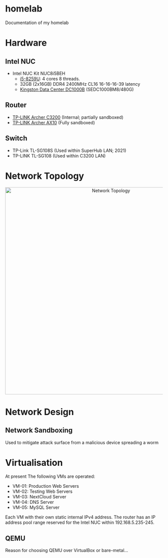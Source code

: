# homelab
Documentation of my homelab


# Hardware

## Intel NUC

  - Intel NUC Kit NUC8i5BEH
    - [i5-8259U](https://www.intel.co.uk/content/www/uk/en/products/sku/135935/intel-core-i58259u-processor-6m-cache-up-to-3-80-ghz/specifications.html): 4 cores 8 threads.
    - 32GB (2x16GB) DDR4 2400MHz CL16 16-16-16-39 latency
    - [Kingston Data Center DC1000B](https://www.kingston.com/unitedkingdom/en/ssd/dc1000b-data-center-boot-ssd) (SEDC1000BM8/480G)

## Router

  - [TP-LINK Archer C3200](https://www.tp-link.com/uk/home-networking/wifi-router/archer-c3200/) (Internal; partially sandboxed)
  - [TP-LINK Archer AX10](https://www.tp-link.com/us/home-networking/wifi-router/archer-ax10/) (Fully sandboxed)

## Switch

  - TP-Link TL-SG108S (Used within SuperHub LAN; 2021)
  - TP-LINK TL-SG108 (Used within C3200 LAN)


# Network Topology


<p align="center">
  <img width="661" alt="Network Topology" src="https://user-images.githubusercontent.com/10171446/175964935-10c1b26e-8487-473c-88d7-18ed70899f55.png">  
  </br>
  <b></b>
</p>

# Network Design


## Network Sandboxing
Used to mitigate attack surface from a malicious device spreading a worm

# Virtualisation

At present The following VMs are operated:

  - VM-01: Production Web Servers
  - VM-02: Testing Web Servers
  - VM-03: NextCloud Server
  - VM-04: DNS Server
  - VM-05: MySQL Server

Each VM with their own static internal IPv4 address.
The router has an IP address pool range reserved for the Intel NUC within 192.168.5.235-245.


## QEMU
Reason for choosing QEMU over VirtualBox or bare-metal...

